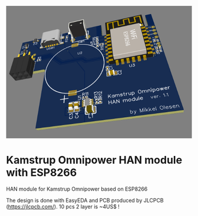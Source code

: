 ![Board rev. 1.1](https://raw.githubusercontent.com/mikkel75/KamstrupHAN/master/3d_model.png)

# Kamstrup Omnipower HAN module with ESP8266

HAN module for Kamstrup Omnipower based on ESP8266

The design is done with EasyEDA and PCB produced by JLCPCB (https://jlcpcb.com/). 10 pcs 2 layer is ~4US$ !

